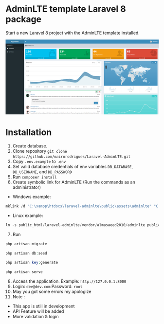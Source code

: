 # AdminLTE template Laravel 8 package

Start a new Laravel 8 project with the AdminLTE template installed.

<img src="public/img/config/dashboard.png">

# Installation

1) Create database.
2) Clone repository `git clone https://github.com/mairorodrigues/Laravel-AdminLTE.git`
3) Copy `.env.example` to `.env`
4) Set valid database credentials of env variables `DB_DATABASE`, `DB_USERNAME`, and `DB_PASSWORD`
5) Run `composer install`
6) Create symbolic link for AdminLTE (Run the commands as an administrator)

- Windows example:
  
 ```php
 mklink /d "C:\xampp\htdocs\laravel-adminlte\public\assets\adminlte" "C:\xampp\htdocs\laravel-adminlte\vendor\almasaeed2010\adminlte"
 ```
 
 - Linux example:    
    
```php
ln -s public_html/laravel-adminlte/vendor/almasaeed2010/adminlte public_html/laravel-adminlte/public/assets/adminlte
```
7) Run
```php
php artisan migrate
```
```php
php artisan db:seed
```
```php
php artisan key:generate
```
```php
php artisan serve
```
8) Access the application. Example: `http://127.0.0.1:8000`
9) Login: `dev@dev.com` Password: `root`
10) May you got some errors my apologize
11) Note : 
- This app is still in development
- API Feature will be added 
- More validation & login
